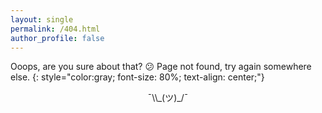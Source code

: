 ```yaml
---
layout: single
permalink: /404.html
author_profile: false
---
```


Ooops, are you sure about that? :confused: 
Page not found, try again somewhere else.
{: style="color:gray; font-size: 80%; text-align: center;"}

<center> ¯\\_(ツ)_/¯ </center>
